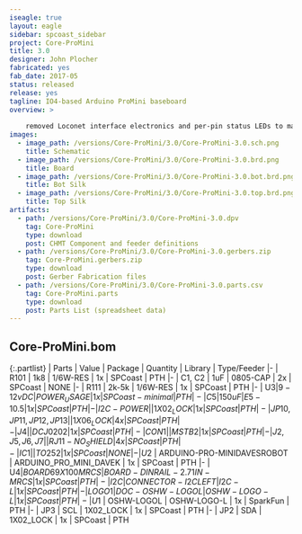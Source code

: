 ```yaml
---
iseagle: true
layout: eagle
sidebar: spcoast_sidebar
project: Core-ProMini
title: 3.0
designer: John Plocher
fabricated: yes
fab_date: 2017-05
status: released
release: yes
tagline: IO4-based Arduino ProMini baseboard
overview: >
    
    removed Loconet interface electronics and per-pin status LEDs to make a simpler board
images:
  - image_path: /versions/Core-ProMini/3.0/Core-ProMini-3.0.sch.png
    title: Schematic
  - image_path: /versions/Core-ProMini/3.0/Core-ProMini-3.0.brd.png
    title: Board
  - image_path: /versions/Core-ProMini/3.0/Core-ProMini-3.0.bot.brd.png
    title: Bot Silk
  - image_path: /versions/Core-ProMini/3.0/Core-ProMini-3.0.top.brd.png
    title: Top Silk
artifacts:
  - path: /versions/Core-ProMini/3.0/Core-ProMini-3.0.dpv
    tag: Core-ProMini
    type: download
    post: CHMT Component and feeder definitions
  - path: /versions/Core-ProMini/3.0/Core-ProMini-3.0.gerbers.zip
    tag: Core-ProMini.gerbers.zip
    type: download
    post: Gerber Fabrication files
  - path: /versions/Core-ProMini/3.0/Core-ProMini-3.0.parts.csv
    tag: Core-ProMini.parts
    type: download
    post: Parts List (spreadsheet data)
---
```


## Core-ProMini.bom

{:.partlist}
| Parts | Value | Package | Quantity | Library | Type/Feeder
|-
| R101 | 1k8 | 1/6W-RES | 1x | SPCoast | PTH
|-
| C1, C2 | 1uF | 0805-CAP | 2x | SPCoast | NONE
|-
| R111 | 2k-5k | 1/6W-RES | 1x | SPCoast | PTH
|-
| U$3 | 9-12vDC | POWER_USAGE | 1x | SPCoast-minimal | PTH
|-
| C5 | 150uF | E5-10.5 | 1x | SPCoast | PTH
|-
| I2C-POWER |  | 1X02_LOCK | 1x | SPCoast | PTH
|-
| JP10, JP11, JP12, JP13 |  | 1X06_LOCK | 4x | SPCoast | PTH
|-
| J4 |  | DCJ0202 | 1x | SPCoast | PTH
|-
| CON1 |  | MSTB2 | 1x | SPCoast | PTH
|-
| J2, J5, J6, J7 |  | RJ11-NO_SHIELD | 4x | SPCoast | PTH
|-
| IC1 |  | TO252 | 1x | SPCoast | NONE
|-
| U$2 | ARDUINO-PRO-MINIDAVESROBOT | ARDUINO_PRO_MINI_DAVEK | 1x | SPCoast | PTH
|-
| U$4 | BOARD69X100MRCS | BOARD-DINRAIL-2.71IN-MRCS | 1x | SPCoast | PTH
|-
| I2C | CONNECTOR-I2CLEFT | I2C-L | 1x | SPCoast | PTH
|-
| LOGO1 | DOC-OSHW-LOGOL | OSHW-LOGO-L | 1x | SPCoast | PTH
|-
| U$1 | OSHW-LOGOL | OSHW-LOGO-L | 1x | SparkFun | PTH
|-
| JP3 | SCL | 1X02_LOCK | 1x | SPCoast | PTH
|-
| JP2 | SDA | 1X02_LOCK | 1x | SPCoast | PTH
